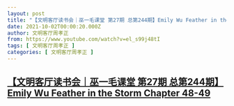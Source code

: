 ```yaml
---
layout: post
title: "【文明客厅读书会｜巫一毛课堂 第27期 总第244期】Emily Wu Feather in the Storm Chapter 48-49"
date: 2021-10-02T00:00:20.000Z
author: 文明客厅周孝正
from: https://www.youtube.com/watch?v=el_s99j48tI
tags: [ 文明客厅周孝正 ]
categories: [ 文明客厅周孝正 ]
---
```

<!--1633132820000-->
[【文明客厅读书会｜巫一毛课堂 第27期 总第244期】Emily Wu Feather in the Storm Chapter 48-49](https://www.youtube.com/watch?v=el_s99j48tI)
------

<div>

</div>
